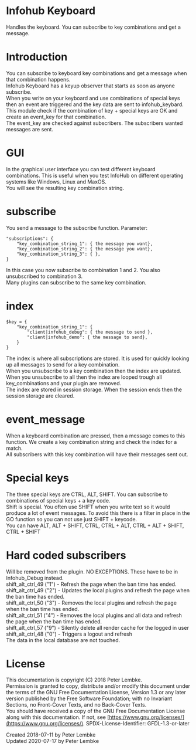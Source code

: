 # Infohub Keyboard
Handles the keyboard. You can subscribe to key combinations and get a message.  

# Introduction
You can subscribe to keyboard key combinations and get a message when that combination happens.  
Infohub Keyboard has a keyup observer that starts as soon as anyone subscribe.  
When you write on your keyboard and use combinations of special keys then an event are triggered and the key data are sent to infohub_keybard.  
This module check if the combination of key + special keys are OK and create an event_key for that combination.  
The event_key are checked against subscribers. The subscribers wanted messages are sent.  

# GUI
In the graphical user interface you can test different keyboard combinations. This is useful when you test InfoHub on different operating systems like Windows, Linux and MaxOS.  
You will see the resulting key combination string.  

# subscribe
You send a message to the subscribe function. Parameter:  

```
"subscriptions": {
    "key_combination_string_1": { the message you want},
    "key_combination_string_2": { the message you want},
    "key_combination_string_3": { },
}
```

In this case you now subscribe to combination 1 and 2. You also unsubscribed to combination 3.  
Many plugins can subscribe to the same key combination.  

# index

```
$key = {
    "key_combination_string_1": {
        "client|infohub_debug": { the message to send },
        "client|infohub_demo": { the message to send},
    }
}
```

The index is where all subscriptions are stored. It is used for quickly looking up all messages to send for a key combination.  
When you unsubscribe to a key combination then the index are updated.  
When you unsubscribe to all then the index are looped trough all key_combinations and your plugin are removed.  
The index are stored in session storage. When the session ends then the session storage are cleared.  

# event_message
When a keyboard combination are pressed, then a message comes to this function. We create a key combination string and check the index for a match.  
All subscribers with this key combination will have their messages sent out.  

# Special keys
The three special keys are CTRL, ALT, SHIFT. You can subscribe to combinations of special keys + a key code.  
Shift is special. You often use SHIFT when you write text so it would produce a lot of event messages.
To avoid this there is a filter in place in the GO function so you can not use just SHIFT + keycode.  
You can have ALT, ALT + SHIFT, CTRL, CTRL + ALT, CTRL + ALT + SHIFT, CTRL + SHIFT  

# Hard coded subscribers
Will be removed from the plugin. NO EXCEPTIONS. These have to be in Infohub_Debug instead.  
shift_alt_ctrl_49 ("1") - Refresh the page when the ban time has ended.  
shift_alt_ctrl_49 ("2") - Updates the local plugins and refresh the page when the ban time has ended.  
shift_alt_ctrl_50 ("3") - Removes the local plugins and refresh the page when the ban time has ended.  
shift_alt_ctrl_51 ("4") - Removes the local plugins and all data and refresh the page when the ban time has ended.  
shift_alt_ctrl_57 ("9") - Silently delete all render cache for the logged in user  
shift_alt_ctrl_48 ("0") - Triggers a logout and refresh  
The data in the local database are not touched.  

# License
This documentation is copyright (C) 2018 Peter Lembke.  
Permission is granted to copy, distribute and/or modify this document under the terms of the GNU Free Documentation License, Version 1.3 or any later version published by the Free Software Foundation; with no Invariant Sections, no Front-Cover Texts, and no Back-Cover Texts.  
You should have received a copy of the GNU Free Documentation License along with this documentation. If not, see [https://www.gnu.org/licenses/](https://www.gnu.org/licenses/).  SPDX-License-Identifier: GFDL-1.3-or-later  

Created 2018-07-11 by Peter Lembke  
Updated 2020-07-17 by Peter Lembke  
